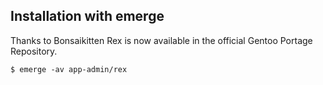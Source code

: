 ## Installation with emerge

Thanks to Bonsaikitten Rex is now available in the official Gentoo Portage Repository.

<span class="admin_snippet" data-pitahaya-block="block_id:bash_code"></span>

    $ emerge -av app-admin/rex
